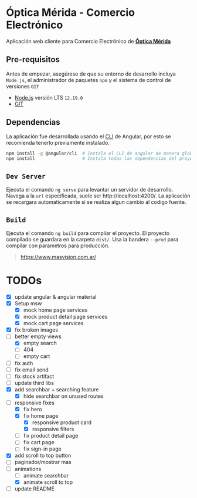 # Óptica Mérida - Comercio Electrónico

Aplicación web cliente para Comercio Electrónico de [**Óptica Mérida**](https://optica-merida.web.app)

## Pre-requisitos

Antes de empezar, asegúrese de que su entorno de desarrollo incluya `Node.js`, el administrador de paquetes `npm` y el sistema de control de versiones `GIT`

- [Node.js](https://nodejs.org/) versión LTS `12.19.0`
- [GIT](https://git-scm.com/)

## Dependencias

La aplicación fue desarrollada usando el [CLI](https://cli.angular.io/) de Angular, por esto se recomienda tenerlo previamente instalado.

```sh
npm install -g @angular/cli  # Instala el CLI de angular de manera global
npm install                  # Instala todas las dependencias del proyecto
```

## `Dev Server`

Ejecuta el comando `ng serve` para levantar un servidor de desarrollo. Navega a la `url` especificada, suele ser http://localhost:4200/. La aplicación se recargara automaticamente si se realiza algun cambio al codigo fuente.

## `Build`

Ejecuta el comando `ng build` para compilar el proyecto. El proyecto compilado se guardara en la carpeta `dist/`. Usa la bandera `--prod` para compilar con parametros para producción.

> https://www.masvision.com.ar/

# TODOs
- [x] update angular & angular material 
- [x] Setup msw
  - [x] mock home page services
  - [x] mock product detail page services
  - [x] mock cart page services
- [x] fix broken images 
- [ ] better empty views
  - [x] empty search
  - [ ] 404
  - [ ] empty cart
- [ ] fix auth
- [ ] fix email send
- [ ] fix stock artifact
- [ ] update third libs
- [x] add searchbar + searching feature
  - [x] hide searchbar on unused routes
- [ ] responsive fixes
  - [x] fix hero
  - [x] fix home page
    - [x] responsive product card
    - [x] responsive filters
  - [ ] fix product detail page
  - [ ] fix cart page
  - [ ] fix sign-in page
- [x] add scroll to top button
- [ ] paginador/mostrar mas
- [ ] animations
  - [ ] animate searchbar
  - [x] animate scroll to top
- [ ] update README
